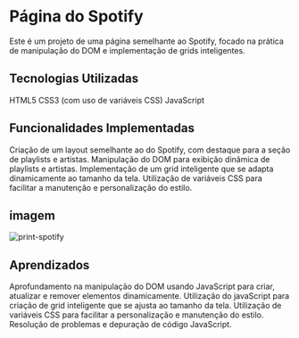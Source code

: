 # Página do Spotify
Este é um projeto de uma página semelhante ao Spotify, focado na prática de manipulação do DOM e implementação de grids inteligentes.

## Tecnologias Utilizadas
HTML5
CSS3 (com uso de variáveis CSS)
JavaScript 

## Funcionalidades Implementadas
Criação de um layout semelhante ao do Spotify, com destaque para a seção de playlists e artistas.
Manipulação do DOM para exibição dinâmica de playlists e artistas.
Implementação de um grid inteligente que se adapta dinamicamente ao tamanho da tela.
Utilização de variáveis CSS para facilitar a manutenção e personalização do estilo.

## imagem

![print-spotify](https://github.com/PedroNunes22/projeto-spotify/assets/119435629/df3bc38e-ab41-497e-9d98-a40899a630e9)

## Aprendizados
Aprofundamento na manipulação do DOM usando JavaScript para criar, atualizar e remover elementos dinamicamente.
Utilização do javaScript para criação de grid inteligente que se ajusta ao tamanho da tela.
Utilização de variáveis CSS para facilitar a personalização e manutenção do estilo.
Resolução de problemas e depuração de código JavaScript.
